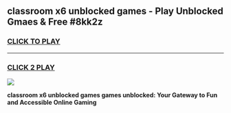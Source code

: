 
## classroom x6 unblocked games - Play Unblocked Gmaes & Free #8kk2z
<h3>
<a href="https://news.freeplayer.one?title=classroom_x6_unblocked_games&ref=24F">CLICK TO PLAY</a></h3>
<hr>

<h3>
<a href="https://news.freeplayer.one?title=classroom_x6_unblocked_games&ref=24F">CLICK 2 PLAY</a>
  
</h3>

<a href="https://news.freeplayer.one?title=classroom_x6_unblocked_games&ref=24F/"><img src="https://clearcache.store/games.png"></a>


**classroom x6 unblocked games games unblocked: Your Gateway to Fun and Accessible Online Gaming**
